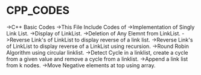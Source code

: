 # CPP_CODES
->C++ Basic Codes
->This File Include Codes of
->Implementation of Singly Link List.
->Display of LinkList.
->Deletion of Any Elemnt from LinkList.
->Reverse Link's of LinkList to display reverse of a link list.
->Reverse Link's of LinkList to display reverse of a LinkList using recursion.
->Round Robin Algorithm using circular linklist.
->Detect Cycle in a linklist, create a cycle from a given value and remove a cycle from a linklist.
->Append a link list from k nodes.
->Move Negative elements at top using array.
